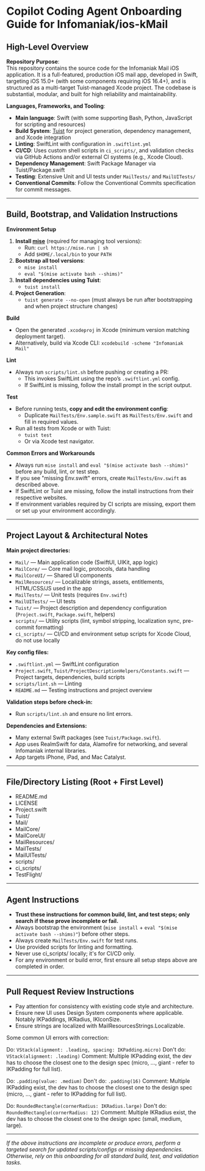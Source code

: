 # Copilot Coding Agent Onboarding Guide for Infomaniak/ios-kMail

## High-Level Overview

**Repository Purpose**:  
This repository contains the source code for the Infomaniak Mail iOS application. It is a full-featured, production iOS mail app, developed in Swift, targeting iOS 15.0+ (with some components requiring iOS 16.4+), and is structured as a multi-target Tuist-managed Xcode project. The codebase is substantial, modular, and built for high reliability and maintainability.

**Languages, Frameworks, and Tooling**:  
- **Main language**: Swift (with some supporting Bash, Python, JavaScript for scripting and resources)
- **Build System**: [Tuist](https://tuist.io/) for project generation, dependency management, and Xcode integration
- **Linting**: SwiftLint with configuration in `.swiftlint.yml`
- **CI/CD**: Uses custom shell scripts in `ci_scripts/`, and validation checks via GitHub Actions and/or external CI systems (e.g., Xcode Cloud).
- **Dependency Management**: Swift Package Manager via Tuist/Package.swift
- **Testing**: Extensive Unit and UI tests under `MailTests/` and `MailUITests/`
- **Conventional Commits**: Follow the Conventional Commits specification for commit messages.

---

## Build, Bootstrap, and Validation Instructions

**Environment Setup**  
1. **Install [mise](https://mise.jdx.dev/)** (required for managing tool versions):
   - Run: `curl https://mise.run | sh`
   - Add `$HOME/.local/bin` to your `PATH`
2. **Bootstrap all tool versions**:
   - `mise install`
   - `eval "$(mise activate bash --shims)"`
3. **Install dependencies using Tuist**:
   - `tuist install`
4. **Project Generation**:
   - `tuist generate --no-open` (must always be run after bootstrapping and when project structure changes)

**Build**  
- Open the generated `.xcodeproj` in Xcode (minimum version matching deployment target).
- Alternatively, build via Xcode CLI: `xcodebuild -scheme "Infomaniak Mail"`

**Lint**  
- Always run `scripts/lint.sh` before pushing or creating a PR:
  - This invokes SwiftLint using the repo’s `.swiftlint.yml` config.
  - If SwiftLint is missing, follow the install prompt in the script output.

**Test**  
- Before running tests, **copy and edit the environment config**:
  - Duplicate `MailTests/Env.sample.swift` as `MailTests/Env.swift` and fill in required values.
- Run all tests from Xcode or with Tuist:
  - `tuist test`
  - Or via Xcode test navigator.

**Common Errors and Workarounds**  
- Always run `mise install` and `eval "$(mise activate bash --shims)"` before any build, lint, or test step.
- If you see "missing Env.swift" errors, create `MailTests/Env.swift` as described above.
- If SwiftLint or Tuist are missing, follow the install instructions from their respective websites.
- If environment variables required by CI scripts are missing, export them or set up your environment accordingly.

---

## Project Layout & Architectural Notes

**Main project directories:**
- `Mail/` — Main application code (SwiftUI, UIKit, app logic)
- `MailCore/` — Core mail logic, protocols, data handling
- `MailCoreUI/` — Shared UI components
- `MailResources/` — Localizable strings, assets, entitlements, HTML/CSS/JS used in the app
- `MailTests/` — Unit tests (requires `Env.swift`)
- `MailUITests/` — UI tests
- `Tuist/` — Project description and dependency configuration (`Project.swift`, `Package.swift`, helpers)
- `scripts/` — Utility scripts (lint, symbol stripping, localization sync, pre-commit formatting)
- `ci_scripts/` — CI/CD and environment setup scripts for Xcode Cloud, do not use locally

**Key config files:**
- `.swiftlint.yml` — SwiftLint configuration
- `Project.swift`, `Tuist/ProjectDescriptionHelpers/Constants.swift` — Project targets, dependencies, build scripts
- `scripts/lint.sh` — Linting
- `README.md` — Testing instructions and project overview

**Validation steps before check-in:**
- Run `scripts/lint.sh` and ensure no lint errors.

**Dependencies and Extensions:**
- Many external Swift packages (see `Tuist/Package.swift`).
- App uses RealmSwift for data, Alamofire for networking, and several Infomaniak internal libraries.
- App targets iPhone, iPad, and Mac Catalyst.

---

## File/Directory Listing (Root + First Level)

- README.md
- LICENSE
- Project.swift
- Tuist/
- Mail/
- MailCore/
- MailCoreUI/
- MailResources/
- MailTests/
- MailUITests/
- scripts/
- ci_scripts/
- TestFlight/

---

## Agent Instructions

- **Trust these instructions for common build, lint, and test steps; only search if these prove incomplete or fail.**
- Always bootstrap the environment (`mise install` + `eval "$(mise activate bash --shims)"`) before other steps.
- Always create `MailTests/Env.swift` for test runs.
- Use provided scripts for linting and formatting.
- Never use ci_scripts/ locally; it's for CI/CD only.
- For any environment or build error, first ensure all setup steps above are completed in order.

---

## Pull Request Review Instructions

- Pay attention for consistency with existing code style and architecture.
- Ensure new UI uses Design System components where applicable. Notably IKPaddings, IKRadius, IKIconSize.
- Ensure strings are localized with MailResourcesStrings.Localizable.<some key>

Some common UI errors with correction:

Do: `VStack(alignment: .leading, spacing: IKPadding.micro)`
Don't do: `VStack(alignment: .leading)`
Comment: Multiple IKPadding exist, the dev has to choose the closest one to the design spec (micro, ..., giant - refer to IKPadding for full list).

Do: `.padding(value: .medium)`
Don't do: `.padding(16)`
Comment: Multiple IKPadding exist, the dev has to choose the closest one to the design spec (micro, ..., giant - refer to IKPadding for full list).

Do: `RoundedRectangle(cornerRadius: IKRadius.large)`
Don't do: `RoundedRectangle(cornerRadius: 12)`
Comment: Multiple IKRadius exist, the dev has to choose the closest one to the design spec (small, medium, large).

---

*If the above instructions are incomplete or produce errors, perform a targeted search for updated scripts/configs or missing dependencies. Otherwise, rely on this onboarding for all standard build, test, and validation tasks.*
